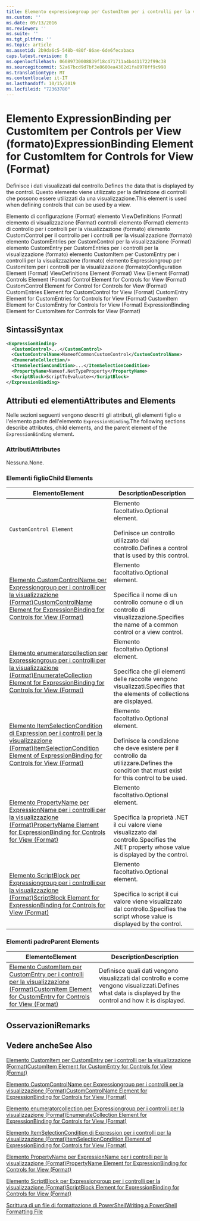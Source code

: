 ```yaml
---
title: Elemento expressiongroup per CustomItem per i controlli per la visualizzazione (Format) | Microsoft Docs
ms.custom: ''
ms.date: 09/13/2016
ms.reviewer: ''
ms.suite: ''
ms.tgt_pltfrm: ''
ms.topic: article
ms.assetid: 2b9da6c5-548b-480f-86ae-6de6fecabaca
caps.latest.revision: 8
ms.openlocfilehash: 06089730008839f18c471711a4b4411722f99c38
ms.sourcegitcommit: 52a67bcd9d7bf3e8600ea4302d1fa8970ff9c998
ms.translationtype: MT
ms.contentlocale: it-IT
ms.lasthandoff: 10/15/2019
ms.locfileid: "72363780"
---
```

# <a name="expressionbinding-element-for-customitem-for-controls-for-view-format"></a><span data-ttu-id="2467c-102">Elemento ExpressionBinding per CustomItem per Controls per View (formato)</span><span class="sxs-lookup"><span data-stu-id="2467c-102">ExpressionBinding Element for CustomItem for Controls for View (Format)</span></span>

<span data-ttu-id="2467c-103">Definisce i dati visualizzati dal controllo.</span><span class="sxs-lookup"><span data-stu-id="2467c-103">Defines the data that is displayed by the control.</span></span> <span data-ttu-id="2467c-104">Questo elemento viene utilizzato per la definizione di controlli che possono essere utilizzati da una visualizzazione.</span><span class="sxs-lookup"><span data-stu-id="2467c-104">This element is used when defining controls that can be used by a view.</span></span>

<span data-ttu-id="2467c-105">Elemento di configurazione (Format) elemento ViewDefinitions (Format) elemento di visualizzazione (Format) controlli elemento (Format) elemento di controllo per i controlli per la visualizzazione (formato) elemento CustomControl per il controllo per i controlli per la visualizzazione (formato) elemento CustomEntries per CustomControl per la visualizzazione (Format) elemento CustomEntry per CustomEntries per i controlli per la visualizzazione (formato) elemento CustomItem per CustomEntry per i controlli per la visualizzazione (formato) elemento Expressiongroup per CustomItem per i controlli per la visualizzazione (formato)</span><span class="sxs-lookup"><span data-stu-id="2467c-105">Configuration Element (Format) ViewDefinitions Element (Format) View Element (Format) Controls Element (Format) Control Element for Controls for View (Format) CustomControl Element for Control for Controls for View (Format) CustomEntries Element for CustomControl for View (Format) CustomEntry Element for CustomEntries for Controls for View (Format) CustomItem Element for CustomEntry for Controls for View (Format) ExpressionBinding Element for CustomItem for Controls for View (Format)</span></span>

## <a name="syntax"></a><span data-ttu-id="2467c-106">Sintassi</span><span class="sxs-lookup"><span data-stu-id="2467c-106">Syntax</span></span>

```xml
<ExpressionBinding>
  <CustomControl>...</CustomControl>
  <CustomControlName>NameofCommonCustomControl</CustomControlName>
  <EnumerateCollection/>
  <ItemSelectionCondition>...</ItemSelectionCondition>
  <PropertyName>Nameof.NetTypeProperty</PropertyName>
  <ScriptBlock>ScriptToEvaluate></ScriptBlock>
</ExpressionBinding>
```

## <a name="attributes-and-elements"></a><span data-ttu-id="2467c-107">Attributi ed elementi</span><span class="sxs-lookup"><span data-stu-id="2467c-107">Attributes and Elements</span></span>

<span data-ttu-id="2467c-108">Nelle sezioni seguenti vengono descritti gli attributi, gli elementi figlio e l'elemento padre dell'elemento `ExpressionBinding`.</span><span class="sxs-lookup"><span data-stu-id="2467c-108">The following sections describe attributes, child elements, and the parent element of the `ExpressionBinding` element.</span></span>

### <a name="attributes"></a><span data-ttu-id="2467c-109">Attributi</span><span class="sxs-lookup"><span data-stu-id="2467c-109">Attributes</span></span>

<span data-ttu-id="2467c-110">Nessuna.</span><span class="sxs-lookup"><span data-stu-id="2467c-110">None.</span></span>

### <a name="child-elements"></a><span data-ttu-id="2467c-111">Elementi figlio</span><span class="sxs-lookup"><span data-stu-id="2467c-111">Child Elements</span></span>

|<span data-ttu-id="2467c-112">Elemento</span><span class="sxs-lookup"><span data-stu-id="2467c-112">Element</span></span>|<span data-ttu-id="2467c-113">Description</span><span class="sxs-lookup"><span data-stu-id="2467c-113">Description</span></span>|
|-------------|-----------------|
|`CustomControl Element`|<span data-ttu-id="2467c-114">Elemento facoltativo.</span><span class="sxs-lookup"><span data-stu-id="2467c-114">Optional element.</span></span><br /><br /> <span data-ttu-id="2467c-115">Definisce un controllo utilizzato dal controllo.</span><span class="sxs-lookup"><span data-stu-id="2467c-115">Defines a control that is used by this control.</span></span>|
|[<span data-ttu-id="2467c-116">Elemento CustomControlName per Expressiongroup per i controlli per la visualizzazione (Format)</span><span class="sxs-lookup"><span data-stu-id="2467c-116">CustomControlName Element for ExpressionBinding for Controls for View (Format)</span></span>](./customcontrolname-element-for-expressionbinding-for-controls-for-view-format.md)|<span data-ttu-id="2467c-117">Elemento facoltativo.</span><span class="sxs-lookup"><span data-stu-id="2467c-117">Optional element.</span></span><br /><br /> <span data-ttu-id="2467c-118">Specifica il nome di un controllo comune o di un controllo di visualizzazione.</span><span class="sxs-lookup"><span data-stu-id="2467c-118">Specifies the name of a common control or a view control.</span></span>|
|[<span data-ttu-id="2467c-119">Elemento enumeratorcollection per Expressiongroup per i controlli per la visualizzazione (Format)</span><span class="sxs-lookup"><span data-stu-id="2467c-119">EnumerateCollection Element for ExpressionBinding for Controls for View (Format)</span></span>](./enumeratecollection-element-for-expressionbinding-for-controls-for-view-format.md)|<span data-ttu-id="2467c-120">Elemento facoltativo.</span><span class="sxs-lookup"><span data-stu-id="2467c-120">Optional element.</span></span><br /><br /> <span data-ttu-id="2467c-121">Specifica che gli elementi delle raccolte vengono visualizzati.</span><span class="sxs-lookup"><span data-stu-id="2467c-121">Specifies that the elements of collections are displayed.</span></span>|
|[<span data-ttu-id="2467c-122">Elemento ItemSelectionCondition di Expression per i controlli per la visualizzazione (Format)</span><span class="sxs-lookup"><span data-stu-id="2467c-122">ItemSelectionCondition Element of ExpressionBinding for Controls for View (Format)</span></span>](./itemselectioncondition-element-for-expressionbinding-for-controls-for-view-format.md)|<span data-ttu-id="2467c-123">Elemento facoltativo.</span><span class="sxs-lookup"><span data-stu-id="2467c-123">Optional element.</span></span><br /><br /> <span data-ttu-id="2467c-124">Definisce la condizione che deve esistere per il controllo da utilizzare.</span><span class="sxs-lookup"><span data-stu-id="2467c-124">Defines the condition that must exist for this control to be used.</span></span>|
|[<span data-ttu-id="2467c-125">Elemento PropertyName per ExpressionName per i controlli per la visualizzazione (Format)</span><span class="sxs-lookup"><span data-stu-id="2467c-125">PropertyName Element for ExpressionBinding for Controls for View (Format)</span></span>](./propertyname-element-for-expressionbinding-for-controls-for-view-format.md)|<span data-ttu-id="2467c-126">Elemento facoltativo.</span><span class="sxs-lookup"><span data-stu-id="2467c-126">Optional element.</span></span><br /><br /> <span data-ttu-id="2467c-127">Specifica la proprietà .NET il cui valore viene visualizzato dal controllo.</span><span class="sxs-lookup"><span data-stu-id="2467c-127">Specifies the .NET property whose value is displayed by the control.</span></span>|
|[<span data-ttu-id="2467c-128">Elemento ScriptBlock per Expressiongroup per i controlli per la visualizzazione (Format)</span><span class="sxs-lookup"><span data-stu-id="2467c-128">ScriptBlock Element for ExpressionBinding for Controls for View (Format)</span></span>](./scriptblock-element-for-expressionbinding-for-controls-for-view-format.md)|<span data-ttu-id="2467c-129">Elemento facoltativo.</span><span class="sxs-lookup"><span data-stu-id="2467c-129">Optional element.</span></span><br /><br /> <span data-ttu-id="2467c-130">Specifica lo script il cui valore viene visualizzato dal controllo.</span><span class="sxs-lookup"><span data-stu-id="2467c-130">Specifies the script whose value is displayed by the control.</span></span>|

### <a name="parent-elements"></a><span data-ttu-id="2467c-131">Elementi padre</span><span class="sxs-lookup"><span data-stu-id="2467c-131">Parent Elements</span></span>

|<span data-ttu-id="2467c-132">Elemento</span><span class="sxs-lookup"><span data-stu-id="2467c-132">Element</span></span>|<span data-ttu-id="2467c-133">Description</span><span class="sxs-lookup"><span data-stu-id="2467c-133">Description</span></span>|
|-------------|-----------------|
|[<span data-ttu-id="2467c-134">Elemento CustomItem per CustomEntry per i controlli per la visualizzazione (Format)</span><span class="sxs-lookup"><span data-stu-id="2467c-134">CustomItem Element for CustomEntry for Controls for View (Format)</span></span>](./customitem-element-for-customentry-for-controls-for-view-format.md)|<span data-ttu-id="2467c-135">Definisce quali dati vengono visualizzati dal controllo e come vengono visualizzati.</span><span class="sxs-lookup"><span data-stu-id="2467c-135">Defines what data is displayed by the control and how it is displayed.</span></span>|

## <a name="remarks"></a><span data-ttu-id="2467c-136">Osservazioni</span><span class="sxs-lookup"><span data-stu-id="2467c-136">Remarks</span></span>

## <a name="see-also"></a><span data-ttu-id="2467c-137">Vedere anche</span><span class="sxs-lookup"><span data-stu-id="2467c-137">See Also</span></span>

[<span data-ttu-id="2467c-138">Elemento CustomItem per CustomEntry per i controlli per la visualizzazione (Format)</span><span class="sxs-lookup"><span data-stu-id="2467c-138">CustomItem Element for CustomEntry for Controls for View (Format)</span></span>](./customitem-element-for-customentry-for-controls-for-view-format.md)

[<span data-ttu-id="2467c-139">Elemento CustomControlName per Expressiongroup per i controlli per la visualizzazione (Format)</span><span class="sxs-lookup"><span data-stu-id="2467c-139">CustomControlName Element for ExpressionBinding for Controls for View (Format)</span></span>](./customcontrolname-element-for-expressionbinding-for-controls-for-view-format.md)

[<span data-ttu-id="2467c-140">Elemento enumeratorcollection per Expressiongroup per i controlli per la visualizzazione (Format)</span><span class="sxs-lookup"><span data-stu-id="2467c-140">EnumerateCollection Element for ExpressionBinding for Controls for View (Format)</span></span>](./enumeratecollection-element-for-expressionbinding-for-controls-for-view-format.md)

[<span data-ttu-id="2467c-141">Elemento ItemSelectionCondition di Expression per i controlli per la visualizzazione (Format)</span><span class="sxs-lookup"><span data-stu-id="2467c-141">ItemSelectionCondition Element of ExpressionBinding for Controls for View (Format)</span></span>](./itemselectioncondition-element-for-expressionbinding-for-controls-for-view-format.md)

[<span data-ttu-id="2467c-142">Elemento PropertyName per ExpressionName per i controlli per la visualizzazione (Format)</span><span class="sxs-lookup"><span data-stu-id="2467c-142">PropertyName Element for ExpressionBinding for Controls for View (Format)</span></span>](./propertyname-element-for-expressionbinding-for-controls-for-view-format.md)

[<span data-ttu-id="2467c-143">Elemento ScriptBlock per Expressiongroup per i controlli per la visualizzazione (Format)</span><span class="sxs-lookup"><span data-stu-id="2467c-143">ScriptBlock Element for ExpressionBinding for Controls for View (Format)</span></span>](./scriptblock-element-for-expressionbinding-for-controls-for-view-format.md)

[<span data-ttu-id="2467c-144">Scrittura di un file di formattazione di PowerShell</span><span class="sxs-lookup"><span data-stu-id="2467c-144">Writing a PowerShell Formatting File</span></span>](./writing-a-powershell-formatting-file.md)
